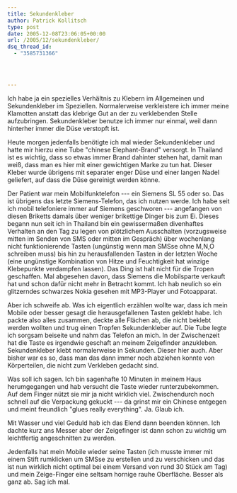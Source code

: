 ```yaml
---
title: Sekundenkleber
author: Patrick Kollitsch
type: post
date: 2005-12-08T23:06:05+00:00
url: /2005/12/sekundenkleber/
dsq_thread_id:
  - "3585731366"




---
```

Ich habe ja ein spezielles Verh&auml;ltnis zu Klebern im Allgemeinen und Sekundenkleber im Speziellen. Normalerweise verkleistere ich immer meine Klamotten anstatt das klebrige Gut an der zu verklebenden Stelle aufzubringen. Sekundenkleber benutze ich immer nur einmal, weil dann hinterher immer die D&uuml;se verstopft ist.

Heute morgen jedenfalls ben&ouml;tigte ich mal wieder Sekundenkleber und hatte mir hierzu eine Tube "chinese Elephant-Brand" versorgt. In Thailand ist es wichtig, dass so etwas immer Brand dahinter stehen hat, damit man wei&szlig;, dass man es hier mit einer gewichtigen Marke zu tun hat. Dieser Kleber wurde &uuml;brigens mit separater enger D&uuml;se und einer langen Nadel geliefert, auf dass die D&uuml;se gereinigt werden k&ouml;nne. 

Der Patient war mein Mobilfunktelefon --- ein Siemens SL 55 oder so. Das ist &uuml;brigens das letzte Siemens-Telefon, das ich nutzen werde. Ich habe seit ich mobil telefoniere immer auf Siemens geschworen --- angefangen von diesen Briketts damals &uuml;ber weniger brikettige Dinger bis zum Ei. Dieses begann nun seit ich in Thailand bin ein gewisserma&szlig;en divenhaftes Verhalten an den Tag zu legen von pl&ouml;tzlichem Ausschalten (vorzugsweise mitten im Senden von SMS oder mitten im Gespr&auml;ch) &uuml;ber wochenlang nicht funktionierende Tasten (ung&uuml;nstig wenn man SMSse ohne M,N,O schreiben muss) bis hin zu herausfallenden Tasten in der letzten Woche (eine ung&uuml;nstige Kombination von Hitze und Feuchtigkeit hat winzige Klebepunkte verdampfen lassen). Das Ding ist halt nicht f&uuml;r die Tropen geschaffen. Mal abgesehen davon, dass Siemens die Mobilsparte verkauft hat und schon daf&uuml;r nicht mehr in Betracht kommt. Ich hab neulich so ein glitzerndes schwarzes Nokia gesehen mit MP3-Player und Fotoapparat.

Aber ich schweife ab. Was ich eigentlich erz&auml;hlen wollte war, dass ich mein Mobile oder besser gesagt die herausgefallenen Tasten geklebt habe. Ich packte also alles zusammen, deckte alle Fl&auml;chen ab, die nicht beklebt werden wollten und trug einen Tropfen Sekundenkleber auf. Die Tube legte ich sorgsam beiseite und nahm das Telefon an mich. In der Zwischenzeit hat die Taste es irgendwie geschaft an meinem Zeigefinder anzukleben. Sekundenkleber klebt normalerweise in Sekunden. Dieser hier auch. Aber bisher war es so, dass man das dann immer noch abziehen konnte von K&ouml;rperteilen, die nicht zum Verkleben gedacht sind.

Was soll ich sagen. Ich bin sagenhafte 10 Minuten in meinem Haus herumgegangen und hab versucht die Taste wieder runterzubekommen. Auf dem Finger n&uuml;tzt sie mir ja nicht wirklich viel. Zwischendurch noch schnell auf die Verpackung gekuckt --- da grinst mir ein Chinese entgegen und meint freundlich "glues really everything". Ja. Glaub ich.

Mit Wasser und viel Geduld hab ich das Elend dann beenden k&ouml;nnen. Ich dachte kurz ans Messer aber der Zeigefinger ist dann schon zu wichtig um leichtfertig angeschnitten zu werden.

Jedenfalls hat mein Mobile wieder seine Tasten (ich musste immer mit einem Stift rumklicken um SMSse zu erstellen und zu verschicken und das ist nun wirklich nicht optimal bei einem Versand von rund 30 St&uuml;ck am Tag) und mein Zeige-Finger eine seltsam hornige rauhe Oberfl&auml;che. Besser als ganz ab. Sag ich mal.